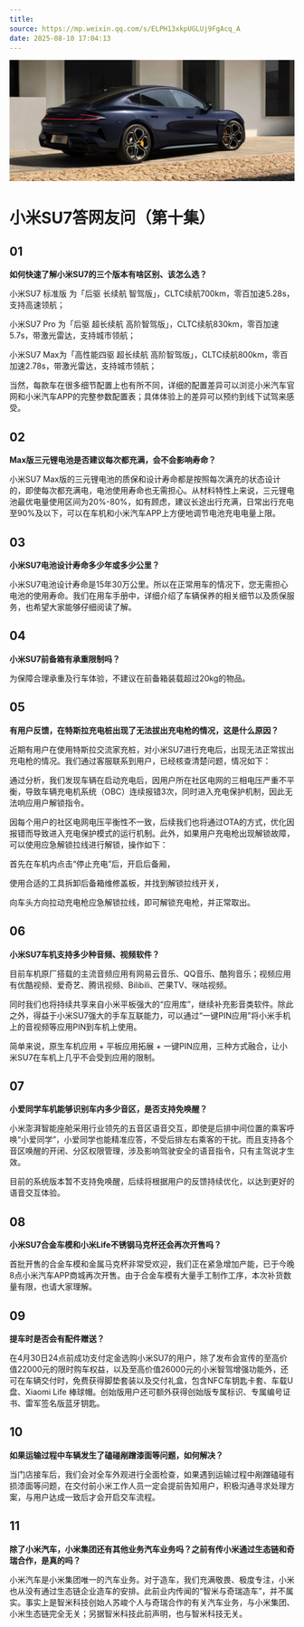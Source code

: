 ```yaml
---
title: 
source: https://mp.weixin.qq.com/s/ELPH13xkpUGLUj9FgAcq_A
date: 2025-08-10 17:04:13
---
```


![cover_image](images/img_9f637d4c.jpg)


#  小米SU7答网友问（第十集）




## **01**


**如何快速了解小米SU7的三个版本有啥区别、该怎么选？**

小米SU7 标准版 为「后驱 长续航 智驾版」，CLTC续航700km，零百加速5.28s，支持高速领航；

小米SU7 Pro 为「后驱 超长续航 高阶智驾版」，CLTC续航830km，零百加速5.7s，带激光雷达，支持城市领航；

小米SU7 Max为「高性能四驱 超长续航 高阶智驾版」，CLTC续航800km，零百加速2.78s，带激光雷达，支持城市领航；

当然，每款车在很多细节配置上也有所不同，详细的配置差异可以浏览小米汽车官网和小米汽车APP的完整参数配置表；具体体验上的差异可以预约到线下试驾来感受。

  


## **02**


**Max版三元锂电池是否建议每次都充满，会不会影响寿命？**

小米SU7 Max版的三元锂电池的质保和设计寿命都是按照每次满充的状态设计的，即使每次都充满电，电池使用寿命也无需担心。从材料特性上来说，三元锂电池最优电量使用区间为20%-80%，如有顾虑，建议长途出行充满，日常出行充电至90%及以下，可以在车机和小米汽车APP上方便地调节电池充电电量上限。

  


## **03**


**小米SU7电池设计寿命多少年或多少公里？**

小米SU7电池设计寿命是15年30万公里。所以在正常用车的情况下，您无需担心电池的使用寿命。我们在用车手册中，详细介绍了车辆保养的相关细节以及质保服务，也希望大家能够仔细阅读了解。

  


## **04**


**小米SU7前备箱有承重限制吗？**

为保障合理承重及行车体验，不建议在前备箱装载超过20kg的物品。

  


## **05**


**有用户反馈，在特斯拉充电桩出现了无法拔出充电枪的情况，这是什么原因？**

近期有用户在使用特斯拉交流家充桩，对小米SU7进行充电后，出现无法正常拔出充电枪的情况。我们通过客服联系到用户，已经核查清楚问题，情况如下：

通过分析，我们发现车辆在启动充电后，因用户所在社区电网的三相电压严重不平衡，导致车辆充电机系统（OBC）连续报错3次，同时进入充电保护机制，因此无法响应用户解锁指令。

因每个用户的社区电网电压平衡性不一致，后续我们也将通过OTA的方式，优化因报错而导致进入充电保护模式的运行机制。此外，如果用户充电枪出现解锁故障，可以使用应急解锁拉线进行解锁，操作如下：

首先在车机内点击“停止充电”后，开启后备厢，

使用合适的工具拆卸后备箱维修盖板，并找到解锁拉线开关，

向车头方向拉动充电枪应急解锁拉线，即可解锁充电枪，并正常取出。

  


## **06**


**小米SU7车机支持多少种音频、视频软件？**

目前车机原厂搭载的主流音频应用有网易云音乐、QQ音乐、酷狗音乐；视频应用有优酷视频、爱奇艺、腾讯视频、Bilibili、芒果TV、咪咕视频。

同时我们也将持续共享来自小米平板强大的“应用库”，继续补充影音类软件。除此之外，得益于小米SU7强大的手车互联能力，可以通过“一键PIN应用”将小米手机上的音视频等应用PIN到车机上使用。

简单来说，原生车机应用 + 平板应用拓展 + 一键PIN应用，三种方式融合，让小米SU7在车机上几乎不会受到应用的限制。

  


## **07**


**小爱同学车机能够识别车内多少音区，是否支持免唤醒？**

小米澎湃智能座舱采用行业领先的五音区语音交互，即使是后排中间位置的乘客呼唤“小爱同学”，小爱同学也能精准应答，不受后排左右乘客的干扰。而且支持各个音区唤醒的开闭、分区权限管理，涉及影响驾驶安全的语音指令，只有主驾说才生效。

目前的系统版本暂不支持免唤醒，后续将根据用户的反馈持续优化，以达到更好的语音交互体验。

  


## **08**


**小米SU7合金车模和小米Life不锈钢马克杯还会再次开售吗？**

首批开售的合金车模和金属马克杯非常受欢迎，我们正在紧急增加产能，已于今晚8点小米汽车APP商城再次开售。由于合金车模有大量手工制作工序，本次补货数量有限，也请大家理解。

  


## **09**


**提车时是否会有配件赠送？**

在4月30日24点前成功支付定金选购小米SU7的用户，除了发布会宣传的至高价值22000元的限时购车权益，以及至高价值26000元的小米智驾增强功能外，还可在车辆交付时，免费获得脚垫套装以及交付礼盒，包含NFC车钥匙卡套、车载U盘、Xiaomi Life 棒球帽。创始版用户还可额外获得创始版专属标识、专属编号证书、雷军签名版蓝牙钥匙。

  


## **10**


**如果运输过程中车辆发生了磕碰剐蹭漆面等问题，如何解决？**

当门店接车后，我们会对全车外观进行全面检查，如果遇到运输过程中剐蹭磕碰有损漆面等问题，在交付前小米工作人员一定会提前告知用户，积极沟通寻求处理方案，与用户达成一致后才会开启交车流程。

  


## **11**


**除了小米汽车，小米集团还有其他业务汽车业务吗？之前有传小米通过生态链和奇瑞合作，是真的吗？**

小米汽车是小米集团唯一的汽车业务。对于造车，我们充满敬畏、极度专注，小米也从没有通过生态链企业造车的安排。此前业内传闻的“智米与奇瑞造车”，并不属实。事实上是智米科技创始人苏峻个人与奇瑞合作的有关汽车业务，与小米集团、小米生态链完全无关；另据智米科技此前声明，也与智米科技无关。

  
